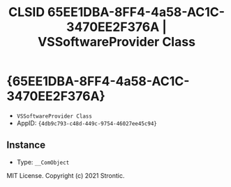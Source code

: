 ﻿---
title: "CLSID 65EE1DBA-8FF4-4a58-AC1C-3470EE2F376A | VSSoftwareProvider Class"
excerpt: What is COM-Object CLSID 65EE1DBA-8FF4-4a58-AC1C-3470EE2F376A?
---

# {65EE1DBA-8FF4-4a58-AC1C-3470EE2F376A}

* `VSSoftwareProvider Class`
* AppID: `{4db9c793-c48d-449c-9754-46027ee45c94}`

## Instance

* Type: `__ComObject`

MIT License. Copyright (c) 2021 Strontic.


